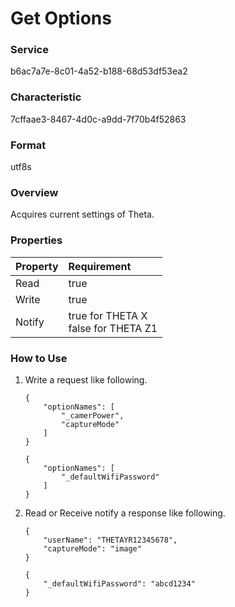 # Get Options

### Service

b6ac7a7e-8c01-4a52-b188-68d53df53ea2

### Characteristic

7cffaae3-8467-4d0c-a9dd-7f70b4f52863

### Format

utf8s

### Overview

Acquires current settings of Theta.

### Properties

| Property | Requirement |
|:--|:--|
| Read | true |
| Write | true |
| Notify | true for THETA X<br>false for THETA Z1 |

### How to Use

1. Write a request like following.

    ```
    {
        "optionNames": [
            "_camerPower",
            "captureMode"
        ]
    }
    ```

    ```
    {
        "optionNames": [
            "_defaultWifiPassword"
        ]
    }
    ```

2. Read or Receive notify a response like following.

    ```
    {
        "userName": "THETAYR12345678",
        "captureMode": "image"
    }
    ```

    ```
    {
        "_defaultWifiPassword": "abcd1234"
    }
    ```
